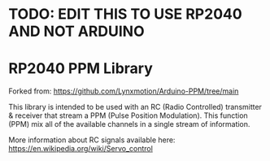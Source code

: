 # TODO: EDIT THIS TO USE RP2040 AND NOT ARDUINO

# RP2040 PPM Library

Forked from: https://github.com/Lynxmotion/Arduino-PPM/tree/main

This library is intended to be used with an RC (Radio Controlled) transmitter & receiver that stream a PPM (Pulse Position Modulation). This function (PPM) mix all of the available channels in a single stream of information.

More information about RC signals available here: https://en.wikipedia.org/wiki/Servo_control
